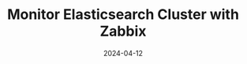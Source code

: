 ---
title: "Monitor Elasticsearch Cluster with Zabbix"
date: 2024-04-12
tags: [""]
dbiblogtitle: monitor-elasticsearch-cluster-with-zabbix
---